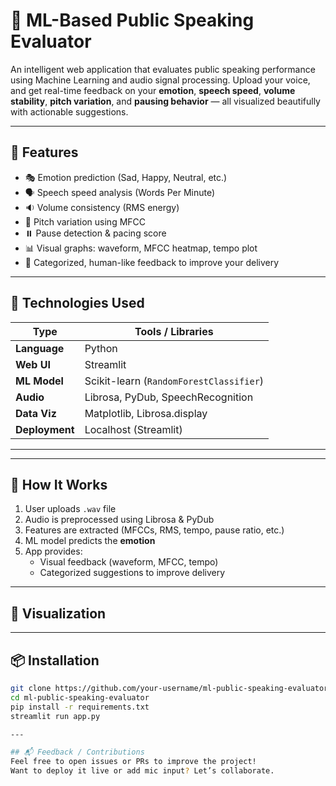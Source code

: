 # 🎤 ML-Based Public Speaking Evaluator

An intelligent web application that evaluates public speaking performance using Machine Learning and audio signal processing. Upload your voice, and get real-time feedback on your **emotion**, **speech speed**, **volume stability**, **pitch variation**, and **pausing behavior** — all visualized beautifully with actionable suggestions.

---

## 🚀 Features

- 🎭 Emotion prediction (Sad, Happy, Neutral, etc.)
- 🗣️ Speech speed analysis (Words Per Minute)
- 🔉 Volume consistency (RMS energy)
- 🎵 Pitch variation using MFCC
- ⏸️ Pause detection & pacing score
- 📊 Visual graphs: waveform, MFCC heatmap, tempo plot
- 🧠 Categorized, human-like feedback to improve your delivery

---

## 🧠 Technologies Used

| Type           | Tools / Libraries                            |
|----------------|-----------------------------------------------|
| **Language**   | Python                                        |
| **Web UI**     | Streamlit                                     |
| **ML Model**   | Scikit-learn (`RandomForestClassifier`)       |
| **Audio**      | Librosa, PyDub, SpeechRecognition             |
| **Data Viz**   | Matplotlib, Librosa.display                   |
| **Deployment** | Localhost (Streamlit)                         |

---


---

## 🧪 How It Works

1. User uploads `.wav`  file
2. Audio is preprocessed using Librosa & PyDub
3. Features are extracted (MFCCs, RMS, tempo, pause ratio, etc.)
4. ML model predicts the **emotion**
5. App provides:
   - Visual feedback (waveform, MFCC, tempo)
   - Categorized suggestions to improve delivery

---

## 📸 Visualization



---

## 📦 Installation

```bash
git clone https://github.com/your-username/ml-public-speaking-evaluator.git
cd ml-public-speaking-evaluator
pip install -r requirements.txt
streamlit run app.py

---

## 📬 Feedback / Contributions
Feel free to open issues or PRs to improve the project!
Want to deploy it live or add mic input? Let’s collaborate.

